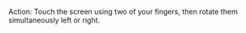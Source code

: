Action: Touch the screen using two of your fingers, then rotate them simultaneously left or right.

<snippet id='rotation-xml'/>
<snippet id='gest-rotation'/>
<snippet id='gest-rotation-ts'/>
